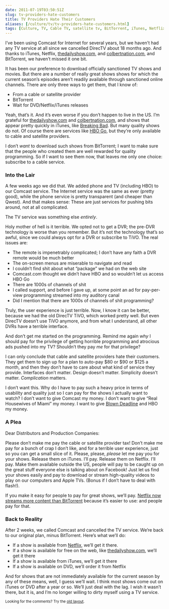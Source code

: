 ```yaml
--- 
date: 2011-07-19T03:50:51Z
slug: tv-providers-hate-customers
title: TV Providers Hate Their Customers
aliases: [/culture/tv/tv-providers-hate-customers.html]
tags: [Culture, TV, Cable TV, satellite tv, BitTorrent, iTunes, Netflix, HBO]
---
```


<p>I’ve been using Comcast for Internet for several years, but we haven’t had any TV service at all since we cancelled DirecTV about 18 months ago. And thanks to iTunes, Netflix, <a href="http://www.thedailyshow.com/">thedailyshow.com</a>, and <a href="http:://www.colbertnation.com/">colbertnation.com</a>, and BitTorrent, we haven’t missed it one bit.</p>

<p>It has been our preference to download officially sanctioned TV shows and movies. But there are a number of really great shows shows for which the current season’s episodes aren’t readily available through sanctioned online channels. There are only three ways to get them, that I know of:</p>

<ul>
<li>From a cable or satellite provider</li>
<li>BitTorrent</li>
<li>Wait for DVD/Netflix/iTunes releases</li>
</ul>


<p>Yeah, that’s it. And it’s even worse if you don’t happen to live in the US. I’m grateful for <a href="http://www.thedailyshow.com/">thedailyshow.com</a> and <a href="http:://www.colbertnation.com/">colbertnation.com</a>, and shows that appear pretty quickly in iTunes, like <a href="http://itunes.apple.com/us/tv-season/breaking-bad-season-4/id447104333">Breaking Bad</a>. But many quality shows do not. Of course there are services like <a href="http://www.hbogo.com/">HBO Go</a>, but they’re only available to cable and satellite providers.</p>

<p>I don’t <em>want</em> to download such shows from BitTorrent; I want to make sure that the people who created them are well rewarded for quality programming. So if I want to see them now, that leaves me only one choice: subscribe to a cable service.</p>

<h3>Into the Lair</h3>

<p>A few weeks ago we did that. We added phone and TV (including HBO) to our Comcast service. The Internet service was the same as ever (pretty good), while the phone service is pretty transparent (and cheaper than Qwest). And that makes sense: These are just services for pushing bits around, not at all complicated.</p>

<p>The TV service was something else <em>entirely</em>.</p>

<p>Holy mother of hell is it terrible. We opted not to get a DVR; the pre-DVR technology is worse than you remember. But it’s not the technology that’s so awful, since we could always opt for a DVR or subscribe to TiVO. The real issues are:</p>

<ul>
<li>The remote is impenetrably complicated; I don’t have any faith a DVR remote would be much better</li>
<li>The on-screen menus are miserable to navigate and read</li>
<li>I couldn’t find shit about what “package” we had on the web site</li>
<li>Comcast.com thought we didn’t have HBO and so wouldn’t let us access HBO Go</li>
<li>There are 1000s of channels of shit</li>
<li>I called support, and before I gave up, at some point an ad for pay-per-view programming streamed into my auditory canal</li>
<li>Did I mention that there are 1000s of channels of shit programming?</li>
</ul>


<p>Truly, the user experience is just terrible. Now, I know it can be better, because we had the old DirecTV TiVO, which worked pretty well. But even DirecTV doesn’t use TiVO anymore, and from what I understand, all other DVRs have a terrible interface.</p>

<p>And don’t get me started on the programming. Remind me again <em>why</em> I should pay for the privilege of getting horrible programming and atrocious ads pushed into my TV? Shouldn’t they pay <em>me</em> for that privilege?</p>

<p>I can only conclude that cable and satellite providers hate their customers. They get them to sign up for a plan to auto-pay $80 or $90 or $125 a month, and then they don’t have to care about what kind of service they provide. Interfaces don’t matter. Design doesn’t matter. Simplicity doesn’t matter. <em>Complication</em> matters.</p>

<p>I don’t want this. Why do I have to pay such a heavy price in terms of usability and quality just so I can pay for the shows I actually want to watch? I don’t want to give Comcast my money. I don’t want to give “Real Housewives of Miami” my money. I want to give <a href="http://www.imdb.com/company/co0019588/">Blown Deadline</a> and HBO my money.</p>

<h3>A Plea</h3>

<p>Dear Distributors and Production Companies:</p>

<p>Please don’t make me pay the cable or satellite provider tax! Don’t make me pay for a bunch of crap I don’t like, and for a terrible user experience, just so you can get a small slice of it. Please, please, <em>please</em> let me pay you for your shows. Release them on iTunes. I’ll pay. Release them on Netflix. I’ll pay. Make them available outside the US, people will pay to be caught up on the great stuff everyone else is talking about on Facebook! Just let us find your shows easily and pay to download or stream high-quality videos to play on our computers and Apple TVs. (Bonus if I don’t have to deal with flash!).</p>

<p>If you make it easy for people to pay for great shows, we’ll pay. <a href="http://gigaom.com/video/netflix-ceo-beating-bittorrent/">Netflix now streams more content than BitTorrent</a> because it’s easier to use: and people pay for that.</p>

<h3>Back to Reality</h3>

<p>After 2 weeks, we called Comcast and cancelled the TV service. We’re back to our original plan, minus BitTorrent. Here’s what we’ll do:</p>

<ul>
<li>If a show is available from <a href="http://www.netflix.com/">Netflix</a>, we’ll get it there.</li>
<li>If a show is available for free on the web, like <a href="http://www.thedailyshow.com/">thedailyshow.com</a>, we’ll get it there</li>
<li>If a show is available from iTunes, we’ll get it there</li>
<li>If a show is available on DVD, we’ll order it from Netflix</li>
</ul>


<p>And for shows that are not immediately available for the current season by any of these means, well, I guess we’ll wait. I think most shows come out on iTunes or DVD after a year or so. We’ll just deal with the lag. I wish it wasn’t there, but it is, and I’m no longer willing to dirty myself using a TV service.</p>

<p class="past"><small>Looking for the comments? Try the <a rel="nofollow" href="//past.justatheory.com/culture/tv/tv-providers-hate-customers.html">old layout</a>.</small></p>


